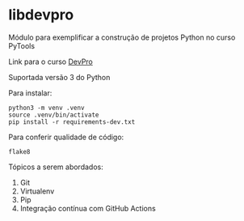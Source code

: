 # libdevpro
Módulo para exemplificar a construção de projetos Python no curso PyTools

Link para o curso [DevPro](https://pythonpro.com.br/)

Suportada versão 3 do Python

Para instalar:

```console
python3 -m venv .venv
source .venv/bin/activate
pip install -r requirements-dev.txt
```

Para conferir qualidade de código:

```console
flake8
```

Tópicos a serem abordados:
1. Git
2. Virtualenv
3. Pip
4. Integração contínua com GitHub Actions